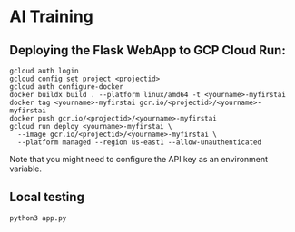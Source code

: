 # AI Training

## Deploying the Flask WebApp to GCP Cloud Run:

```
gcloud auth login
gcloud config set project <projectid>
gcloud auth configure-docker 
docker buildx build . --platform linux/amd64 -t <yourname>-myfirstai
docker tag <yourname>-myfirstai gcr.io/<projectid>/<yourname>-myfirstai
docker push gcr.io/<projectid>/<yourname>-myfirstai
gcloud run deploy <yourname>-myfirstai \
  --image gcr.io/<projectid>/<yourname>-myfirstai \
  --platform managed --region us-east1 --allow-unauthenticated
```

Note that you might need to configure the API key as an environment variable.

## Local testing

```
python3 app.py
```


